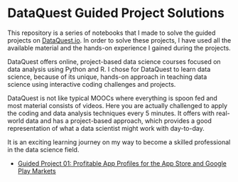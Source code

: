# DataQuest Guided Project Solutions

This repository is a series of notebooks that I made to solve the guided projects on [DataQuest.io](http://www.dataquest.io). In order to solve these projects, I have used all the available material and the hands-on experience I gained during the projects. 

DataQuest offers online, project-based data science courses focused on data analysis using Python and R. I chose for DataQuest to learn data science, because of its unique, hands-on approach in teaching data science using interactive coding challenges and projects. 

DataQuest is not like typical MOOCs where everything is spoon fed and most material consists of videos. Here you are actually challenged to apply the coding and data analysis techniques every 5 minutes. It offers with real-world data and has a project-based approach, which provides a good representation of what a data scientist might work with day-to-day.

It is an exciting learning journey on my way to become a skilled professional in the data science field.

* [Guided Project 01: Profitable App Profiles for the App Store and Google Play Markets](https://github.com/dbro-dev/dataquest_projects/tree/master/Guided_Project_01)
